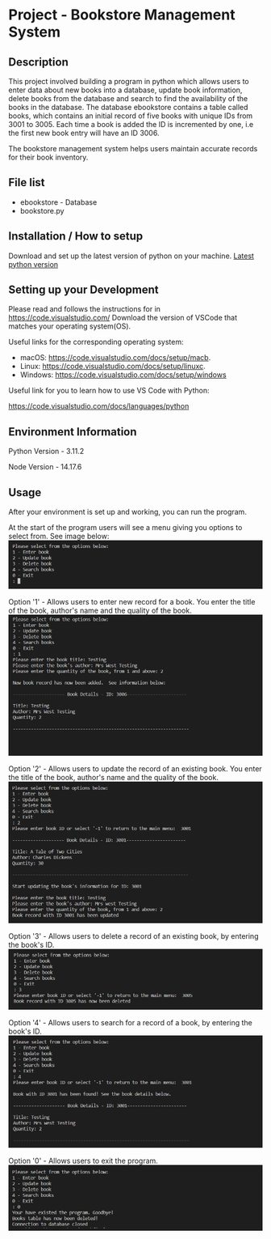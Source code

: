 # Project - Bookstore Management System
## Description
This project involved building a program in python which allows users to enter data about new books into a database, update book information, delete books from the database and search to find the availability of the books in the database. The database ebookstore contains a table called books, which contains an initial record of five books with unique IDs from 3001 to 3005. Each time a book is added the ID is incremented by one, i.e the first new book entry will have an ID 3006.

The bookstore management system helps users maintain accurate records for their book inventory.

## File list
- ebookstore - Database
- bookstore.py
## Installation / How to setup
Download and set up the latest version of python on your machine. [Latest python version](https://www.python.org/downloads/)

## Setting up your Development
Please read and follows the instructions for in https://code.visualstudio.com/
Download the version of VSCode that matches your operating system(OS).

Useful links for the corresponding operating system:
- macOS: https://code.visualstudio.com/docs/setup/macb.
- Linux: https://code.visualstudio.com/docs/setup/linuxc.
- Windows: https://code.visualstudio.com/docs/setup/windows

Useful link for you to learn how to use VS Code with Python:

https://code.visualstudio.com/docs/languages/python

## Environment Information
Python Version - 3.11.2

Node Version - 14.17.6

## Usage
After your environment is set up and working, you can run the program.

At the start of the program users will see a menu giving you options to select from.  See image below:
<picture>
    <img src="/assets/images/projectV/menu.png">
</picture>

Option '1' - Allows users to enter new record for a book.  You enter the title of the book, author's name and the quality of the book.
<picture>
    <img src="/assets/images/projectV/option-1.png">
</picture>

Option '2' - Allows users to update the record of an existing book.  You enter the title of the book, author's name and the quality of the book.
<picture>
    <img src="/assets/images/projectV/option-2.png">
</picture>

Option '3' - Allows users to delete a record of an existing book, by entering the book's ID.
<picture>
    <img src="/assets/images/projectV/option-3.png">
</picture>

Option '4' - Allows users to search for a record of a book, by entering the book's ID.
<picture>
    <img src="/assets/images/projectV/option-4.png">
</picture>

Option '0' - Allows users to exit the program.
<picture>
    <img src="/assets/images/projectV/option-0.png">
</picture>